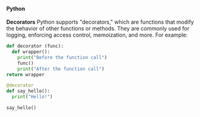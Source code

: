 #### Python

**Decorators**
Python supports "decorators," which are functions that modify the behavior of other functions or methods. They are commonly used for logging, enforcing access control, memoization, and more. For example: 

```python
def decorator (func):
  def wrapper():
    print("Before the function call")
    func()
    print("After the function call")
return wrapper

@decorator
def say_hello():
  print("Hello!")

say_hello()
```
